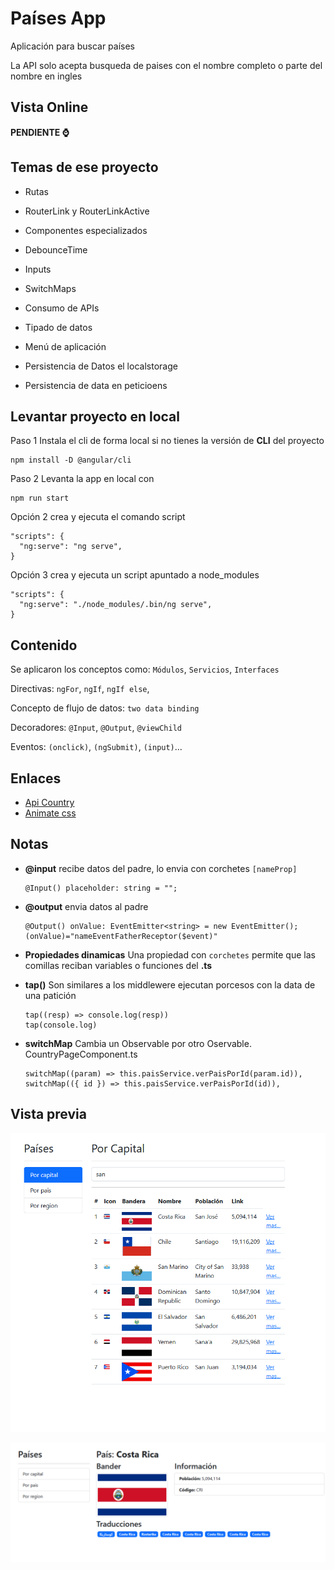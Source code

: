 # Países App

Aplicación para buscar países

La API solo acepta busqueda de paises con el nombre completo o parte del nombre en ingles

## Vista Online

<!-- REVIEW - PENDIENTE -->
**PENDIENTE ⌚**

## Temas de ese proyecto

- Rutas

- RouterLink y RouterLinkActive

- Componentes especializados

- DebounceTime

- Inputs

- SwitchMaps

- Consumo de APIs

- Tipado de datos

- Menú de aplicación

- Persistencia de Datos el localstorage

- Persistencia de data en peticioens

## Levantar proyecto en local

Paso 1 Instala el cli de forma local si no tienes la versión de **CLI** del proyecto

    npm install -D @angular/cli

Paso 2 Levanta la app en local con

    npm run start

Opción 2 crea y ejecuta el comando script

    "scripts": {
      "ng:serve": "ng serve",
    }

Opción 3 crea y ejecuta un script apuntado a node_modules

    "scripts": {
      "ng:serve": "./node_modules/.bin/ng serve",
    }

## Contenido

Se aplicaron los conceptos como: `Módulos`, `Servicios`, `Interfaces`

Directivas: `ngFor`, `ngIf`, `ngIf else`,

Concepto de flujo de datos: `two data binding`

Decoradores: `@Input`, `@Output`, `@viewChild`

Eventos: `(onclick)`, `(ngSubmit)`, `(input)`...

## Enlaces

- [Api Country](https://restcountries.com/)
- [Animate css](https://animate.style/)

## Notas

- **@input** recibe datos del padre, lo envia con corchetes `[nameProp]`

      @Input() placeholder: string = "";

- **@output** envia datos al padre

      @Output() onValue: EventEmitter<string> = new EventEmitter();
      (onValue)="nameEventFatherReceptor($event)"

- **Propiedades dinamicas** Una propiedad con `corchetes` permite que las comillas reciban variables o funciones del **.ts**

- **tap()** Son similares a los middlewere ejecutan porcesos con la data de una patición

      tap((resp) => console.log(resp))
      tap(console.log)

- **switchMap** Cambia un Observable por otro Oservable. CountryPageComponent.ts

      switchMap((param) => this.paisService.verPaisPorId(param.id)),
      switchMap(({ id }) => this.paisService.verPaisPorId(id)),

## Vista previa

![Vista Previa Listado](./src/assets/vista-previa.png)

![Vista Previa individual](./src/assets/country-individual.png)
